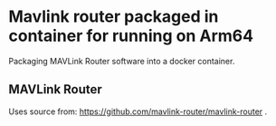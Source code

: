 # Mavlink router packaged in container for running on Arm64

Packaging MAVLink Router software into a docker container.

## MAVLink Router

Uses source from: https://github.com/mavlink-router/mavlink-router .
